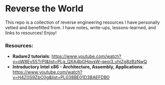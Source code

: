 # Reverse the World

This repo is a collection of reverse engineering resources I have personally vetted and benefitted from. I have notes, write-ups, lessons-learned, and links to resources! Enjoy!

### Resources:
- **Radare2 tutorials**: https://www.youtube.com/watch?v=oW8Ey5STrPI&list=PLg_QXA4bGHpvsW-qeoi3_yhiZg8zBzNwQ
- **Introductory Intel x86 - Architecture, Assembly, Applications**: https://www.youtube.com/watch?v=H4Z0S9ZbC0g&list=PL038BE01D3BAEFDB0


